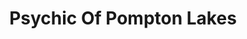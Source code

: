 ---
title: "Psychic Of Pompton Lakes"
url: /pompton-lakes/psychic-of-pompton-lakes/
shop: Allgemein
---